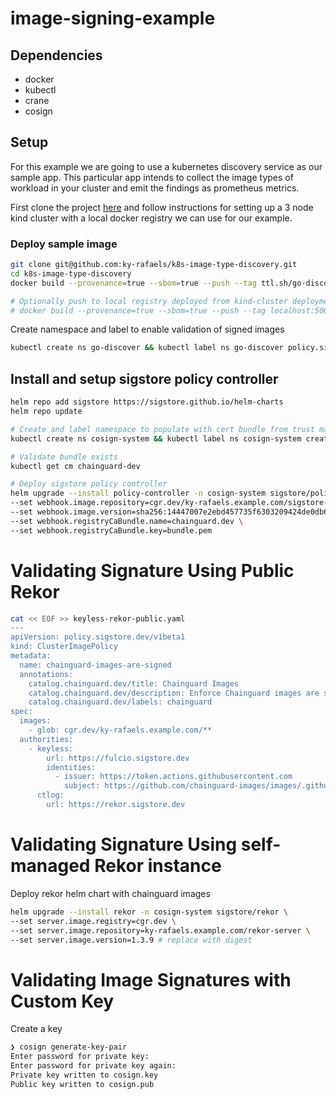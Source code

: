 # image-signing-example

## Dependencies
- docker
- kubectl
- crane
- cosign
<!-- - syft -->

## Setup 

For this example we are going to use a kubernetes discovery service as our sample app. This particular app intends to collect the image types of workload in your cluster and emit the findings as prometheus metrics.

First clone the project [here](git@github.com:ky-rafaels/kind-cluster.git) and follow instructions for setting up a 3 node kind cluster with a local docker registry we can use for our example.

### Deploy sample image 

```bash
git clone git@github.com:ky-rafaels/k8s-image-type-discovery.git
cd k8s-image-type-discovery
docker build --provenance=true --sbom=true --push --tag ttl.sh/go-discovery:1h .

# Optionally push to local registry deployed from kind-cluster deployment steps
# docker build --provenance=true --sbom=true --push --tag localhost:5000/go-discovery:v1 .
```

Create namespace and label to enable validation of signed images

```bash
kubectl create ns go-discover && kubectl label ns go-discover policy.sigstore.dev/include="true"
```

## Install and setup sigstore policy controller

```bash
helm repo add sigstore https://sigstore.github.io/helm-charts
helm repo update

# Create and label namespace to populate with cert bundle from trust manager
kubectl create ns cosign-system && kubectl label ns cosign-system create-certs="true"

# Validate bundle exists
kubectl get cm chainguard-dev

# Deploy sigstore policy controller
helm upgrade --install policy-controller -n cosign-system sigstore/policy-controller \
--set webhook.image.repository=cgr.dev/ky-rafaels.example.com/sigstore-policy-controller:0.12 \
--set webhook.image.version=sha256:14447007e2ebd457735f6303209424de0db6ad477e12a98c89b2bfceb1ac0026 \
--set webhook.registryCaBundle.name=chainguard.dev \
--set webhook.registryCaBundle.key=bundle.pem
```

# Validating Signature Using Public Rekor

```bash
cat << EOF >> keyless-rekor-public.yaml
---
apiVersion: policy.sigstore.dev/v1beta1
kind: ClusterImagePolicy
metadata:
  name: chainguard-images-are-signed
  annotations:
    catalog.chainguard.dev/title: Chainguard Images
    catalog.chainguard.dev/description: Enforce Chainguard images are signed
    catalog.chainguard.dev/labels: chainguard
spec:
  images:
    - glob: cgr.dev/ky-rafaels.example.com/**
  authorities:
    - keyless:
        url: https://fulcio.sigstore.dev
        identities:
          - issuer: https://token.actions.githubusercontent.com
            subject: https://github.com/chainguard-images/images/.github/workflows/release.yaml@refs/heads/main
      ctlog:
        url: https://rekor.sigstore.dev
```

# Validating Signature Using self-managed Rekor instance

Deploy rekor helm chart with chainguard images

```bash
helm upgrade --install rekor -n cosign-system sigstore/rekor \
--set server.image.registry=cgr.dev \
--set server.image.repository=ky-rafaels.example.com/rekor-server \
--set server.image.version=1.3.9 # replace with digest
```

# Validating Image Signatures with Custom Key

Create a key

```bash
❯ cosign generate-key-pair
Enter password for private key:
Enter password for private key again:
Private key written to cosign.key
Public key written to cosign.pub
```